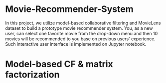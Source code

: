 # Movie-Recommender-System
In this project, we utilize model-based collaborative filtering and MovieLens dataset to build a prototype movie recommender system. You, as a new user, can select one favorite movie from the drop-down menu and then 10 movies will be recommended to you base on previous users' experience. Such interactive user interface is implemented on Jupyter notebook.

# Model-based CF & matrix factorization

